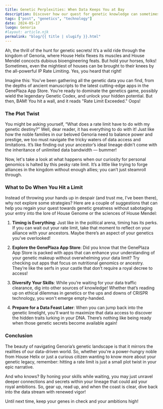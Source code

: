 ```yaml
---
title: Genetic Perplexities: When Data Keeps You at Bay
description: Discover how our quest for genetic knowledge can sometimes hit a wall – and how to keep pushing through it!
tags: ["post", "genetics", "technology"]
date: 2024-05-17
luogo: Genoria
#layout: article.njk
permalink: "blog/{{ title | slugify }}.html"
---
```


Ah, the thrill of the hunt for genetic secrets! It’s a wild ride through the kingdom of Genoria, where House Helix flexes its muscles and House Mendel concocts dubious bioengineering feats. But hold your horses, folks! Sometimes, even the mightiest of houses can be brought to their knees by the all-powerful IP Rate Limiting. Yes, you heard that right!

Imagine this: You’ve been gathering all the genetic data you can find, from the depths of ancient manuscripts to the latest cutting-edge apps in the GenePlaza App Store. You’re ready to dominate the genetics game, possibly wield the legendary Genetic Codex, and unlock your hidden potential. But then, BAM! You hit a wall, and it reads "Rate Limit Exceeded." Oops! 

### The Plot Twist

You might be asking yourself, “What does a rate limit have to do with my genetic destiny?” Well, dear reader, it has everything to do with it! Just like how the noble families in our beloved Genoria need to balance power and prestige, we too must navigate the tricky waters of data access and limitations. It’s like finding out your ancestor’s ideal lineage didn't come with the inheritance of unlimited data bandwidth — bummer!

Now, let's take a look at what happens when our curiosity for personal genomics is halted by this pesky rate limit. It’s a little like trying to forge alliances in the kingdom without enough allies; you can’t just steamroll through.

### What to Do When You Hit a Limit

Instead of throwing your hands up in despair (and trust me, I’ve been there), why not explore some strategies? Here are a couple of suggestions that can help you regain your quest towards genetic greatness without sabotaging your entry into the lore of House Genome or the sciences of House Mendel:

1. **Timing is Everything**: Just like in the political arena, timing has its perks. If you can wait out your rate limit, take that moment to reflect on your alliance with your ancestors. Maybe there’s an aspect of your genetics you've overlooked!
   
2. **Explore the GenePlaza App Store**: Did you know that the GenePlaza App Store is packed with apps that can enhance your understanding of your genetic makeup without overwhelming your data limit? Try checking out apps that focus on nutritional genomics or ancestry. They’re like the serfs in your castle that don’t require a royal decree to access!

3. **Diversify Your Skills**: While you’re waiting for your data traffic clearance, dig into other sources of knowledge! Whether that’s reading up on ethical dilemmas in genetics or the ups and downs of CRISPR technology, you won't emerge empty-handed. 

4. **Prepare for a Data Feast Later**: When you can jump back into the genetic limelight, you’ll want to maximize that data access to discover the hidden traits lurking in your DNA. There’s nothing like being ready when those genetic secrets become available again!

### Conclusion

The beauty of navigating Genoria’s genetic landscape is that it mirrors the realities of our data-driven world. So, whether you're a power-hungry noble from House Helix or just a curious citizen wanting to know more about your genetic legacy, remember: hitting a rate limit is just a small plot twist in your epic narrative. 

And who knows? By honing your skills while waiting, you may just unravel deeper connections and secrets within your lineage that could aid your royal ambitions. So, gear up, read up, and when the coast is clear, dive back into the data stream with renewed vigor!

Until next time, keep your genes in check and your ambitions high!